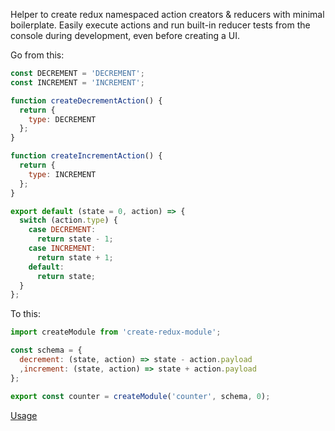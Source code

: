 Helper to create redux namespaced action creators & reducers with minimal boilerplate. Easily execute actions and run built-in reducer tests from the console during development, even before creating a UI.

Go from this:
```javascript
const DECREMENT = 'DECREMENT';
const INCREMENT = 'INCREMENT';

function createDecrementAction() {
  return {
    type: DECREMENT
  };
}

function createIncrementAction() {
  return {
    type: INCREMENT
  };
}

export default (state = 0, action) => {
  switch (action.type) {
    case DECREMENT:
      return state - 1;
    case INCREMENT:
      return state + 1;
    default:
      return state;
  }
};
```

To this:
```javascript
import createModule from 'create-redux-module';

const schema = {
  decrement: (state, action) => state - action.payload
  ,increment: (state, action) => state + action.payload
};

export const counter = createModule('counter', schema, 0);
```

[Usage](https://github.com/pspaulding/create-redux-module/blob/master/usage.md)